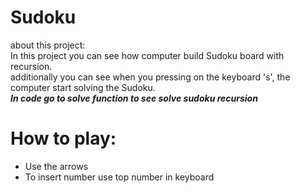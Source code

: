 # Sudoku
about this project: <br />
In this project you can see how computer build Sudoku board with recursion. <br />
additionally you can see when you pressing on the keyboard 's', the computer
start solving the Sudoku. <br />
*<b>In code go to solve function to see solve sudoku recursion</b>*

# How to play: 
* Use the arrows 
* To insert number use top number in keyboard 

